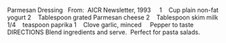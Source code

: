 Parmesan Dressing
 
From:  AICR Newsletter, 1993
 
 
1    Cup plain non-fat yogurt
2    Tablespoon grated Parmesan cheese
2    Tablespoon skim milk
1/4    teaspoon paprika
1    Clove garlic, minced
    Pepper to taste    
 
 
DIRECTIONS
Blend ingredients and serve.  Perfect for pasta salads.
